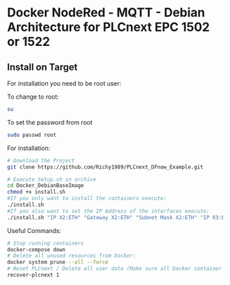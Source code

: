 # Docker NodeRed - MQTT - Debian Architecture for PLCnext EPC 1502 or 1522
## Install on Target

For installation you need to be root user:

To change to root:

```sh
su
```

To set the password from root

```sh
sudo passwd root
```

For installation:

```sh
# Download the Project
git clone https://github.com/Richy1989/PLCnext_DFnow_Example.git

# Execute Setup.sh in archive
cd Docker_DebianBaseImage
chmod +x install.sh
#If you only want to install the containers execute:
./install.sh
#If you also want to set the IP Address of the interfaces execute: 
./install.sh "IP X2:ETH" "Gateway X2:ETH" "Subnet Mask X2:ETH" "IP X3:ETH" "Gateway X3:ETH" "Subnet Mask X3:ETH"
```


Useful Commands: 

```sh
# Stop running containers
docker-compose down
# Delete all unused resources from Docker: 
docker system prune --all --force
# Reset PLCnext / Delete all user data (Make sure all Docker container and images are removed first)
recover-plcnext 1
```